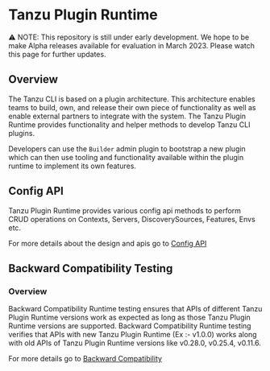 # Tanzu Plugin Runtime

:warning: NOTE: This repository is still under early development. We hope to be
make Alpha releases available for evaluation in March 2023.  Please watch this
page for further updates.

## Overview

The Tanzu CLI is based on a plugin architecture. This architecture enables teams to build, own, and release their own piece of functionality as well as enable external partners to integrate with the system. The Tanzu Plugin Runtime provides functionality and helper methods to develop Tanzu CLI plugins.

Developers can use the `Builder` admin plugin to bootstrap a new plugin which can then use tooling and functionality available within the plugin runtime to implement its own features.

## Config API

Tanzu Plugin Runtime provides various config api methods to perform CRUD operations on Contexts, Servers, DiscoverySources, Features, Envs etc.

For more details about the design and apis go to [Config API](docs/config.md)

## Backward Compatibility Testing

### Overview

Backward Compatibility Runtime testing ensures that APIs of different Tanzu Plugin Runtime versions work as expected as long as those Tanzu Plugin Runtime versions are supported.
Backward Compatibility Runtime testing verifies that APIs with new Tanzu Plugin Runtime (Ex :- v1.0.0) works along with old APIs of Tanzu Plugin Runtime versions like v0.28.0, v0.25.4, v0.11.6.

For more details go to [Backward Compatibility](./test/BACKWARD_COMPATIBILITY.md)
